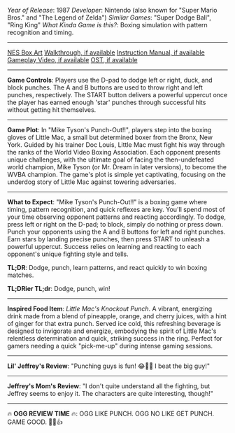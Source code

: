 *Year of Release*: 1987
*Developer*: Nintendo (also known for "Super Mario Bros." and "The Legend of Zelda")
*Similar Games*: "Super Dodge Ball", "Ring King"
*What Kinda Game is this?*: Boxing simulation with pattern recognition and timing.

---
[NES Box Art](https://www.google.com/search?tbm=isch&q=NES+Box+Art+Mike+Tyson's+Punch-Out!!) 
[Walkthrough, if available](https://www.google.com/search?q=Walkthrough+NES+Mike+Tyson's+Punch-Out!!)
[Instruction Manual, if available](https://www.google.com/search?q=NES+Instruction+Manual+Mike+Tyson's+Punch-Out!!)
[Gameplay Video, if available](https://www.youtube.com/results?search_query=gameplay+NES+Mike+Tyson's+Punch-Out!!) 
[OST, if available](https://www.youtube.com/results?search_query=NES+Mike+Tyson's+Punch-Out!!+OST)

- - -
**Game Controls**:
Players use the D-pad to dodge left or right, duck, and block punches. The A and B buttons are used to throw right and left punches, respectively. The START button delivers a powerful uppercut once the player has earned enough 'star' punches through successful hits without getting hit themselves.

- - -
**Game Plot**: 
In "Mike Tyson's Punch-Out!!", players step into the boxing gloves of Little Mac, a small but determined boxer from the Bronx, New York. Guided by his trainer Doc Louis, Little Mac must fight his way through the ranks of the World Video Boxing Association. Each opponent presents unique challenges, with the ultimate goal of facing the then-undefeated world champion, Mike Tyson (or Mr. Dream in later versions), to become the WVBA champion. The game's plot is simple yet captivating, focusing on the underdog story of Little Mac against towering adversaries.

- - -
**What to Expect**: 
"Mike Tyson's Punch-Out!!" is a boxing game where timing, pattern recognition, and quick reflexes are key. You'll spend most of your time observing opponent patterns and reacting accordingly. To dodge, press left or right on the D-pad; to block, simply do nothing or press down. Punch your opponents using the A and B buttons for left and right punches. Earn stars by landing precise punches, then press START to unleash a powerful uppercut. Success relies on learning and reacting to each opponent's unique fighting style and tells.

**TL;DR**: Dodge, punch, learn patterns, and react quickly to win boxing matches.

**TL;DRier TL;dr**: Dodge, punch, win!

---
**Inspired Food Item**: *Little Mac's Knockout Punch*.
A vibrant, energizing drink made from a blend of pineapple, orange, and cherry juices, with a hint of ginger for that extra punch. Served ice cold, this refreshing beverage is designed to invigorate and energize, embodying the spirit of Little Mac's relentless determination and quick, striking success in the ring. Perfect for gamers needing a quick "pick-me-up" during intense gaming sessions.

---
**Lil' Jeffrey's Review**: "Punching guys is fun! 😂🥊💥 I beat the big guy!"

---
**Jeffrey's Mom's Review**: "I don't quite understand all the fighting, but Jeffrey seems to enjoy it. The characters are quite interesting, though!"

---
🔥 **OGG REVIEW TIME** 🔥: OGG LIKE PUNCH. OGG NO LIKE GET PUNCH. GAME GOOD. 🥊🔥👍